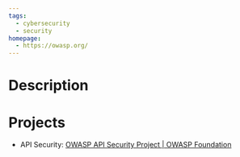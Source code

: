 ```yaml
---
tags:
  - cybersecurity
  - security
homepage:
  - https://owasp.org/
---
```

# Description
# Projects
- API Security: [OWASP API Security Project | OWASP Foundation](https://owasp.org/www-project-api-security/)